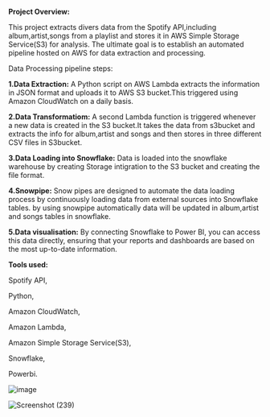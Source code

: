 **Project Overview:**

This project extracts divers data from the Spotify API,including album,artist,songs from a playlist and stores it in AWS Simple Storage Service(S3) for analysis. The ultimate goal is to establish an automated pipeline hosted on AWS for data extraction and processing.

Data Processing pipeline steps:

**1.Data Extraction:**
A Python script on AWS Lambda extracts the information in JSON format and uploads it to AWS S3 bucket.This triggered using Amazon CloudWatch on a daily basis.

**2.Data Transformatiom:**
A second Lambda function is triggered whenever a new data is created in the S3 bucket.It takes the data from s3bucket and extracts the info for album,artist and songs and then stores in three different CSV files in S3bucket.

**3.Data Loading into Snowflake:**
Data is loaded into the snowflake warehouse by creating Storage intigration to the S3 bucket and creating the file format. 

**4.Snowpipe:**
Snow pipes are designed to automate the data loading process by continuously loading data from external sources into Snowflake tables.
by using snowpipe automatically data will be updated in album,artist and songs tables in snowflake.

**5.Data visualisation:**
By connecting Snowflake to Power BI, you can access this data directly, ensuring that your reports and dashboards are based on the most up-to-date information.

**Tools used:**

Spotify API,

Python,

Amazon CloudWatch,

Amazon Lambda,

Amazon Simple Storage Service(S3),

Snowflake,

Powerbi.





![image](https://github.com/naziya-shaik/spotify_snowflake_project/assets/111407441/42b9ed73-01de-405a-b667-2c0e7f63048c)

![Screenshot (239)](https://github.com/naziya-shaik/spotify_snowflake_project/assets/111407441/6d6ec166-a4c8-4a37-9ef7-ed6260154442)
